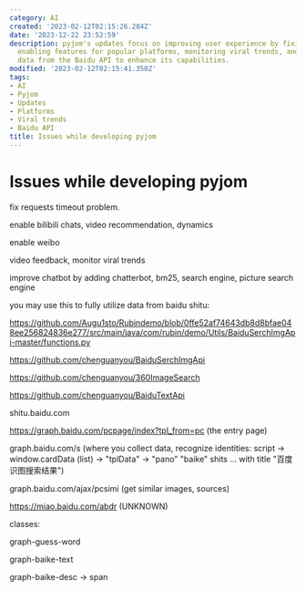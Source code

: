 ```yaml
---
category: AI
created: '2023-02-12T02:15:26.284Z'
date: '2023-12-22 23:52:59'
description: pyjom's updates focus on improving user experience by fixing timeouts,
  enabling features for popular platforms, monitoring viral trends, and leveraging
  data from the Baidu API to enhance its capabilities.
modified: '2023-02-12T02:15:41.350Z'
tags:
- AI
- Pyjom
- Updates
- Platforms
- Viral trends
- Baidu API
title: Issues while developing pyjom
---
```


# Issues while developing pyjom

fix requests timeout problem.

enable bilibili chats, video recommendation, dynamics

enable weibo

video feedback, monitor viral trends

improve chatbot by adding chatterbot, bm25, search engine, picture search engine

you may use this to fully utilize data from baidu shitu:

https://github.com/Augu1sto/Rubindemo/blob/0ffe52af74643db8d8bfae048ee256824836e277/src/main/java/com/rubin/demo/Utils/BaiduSerchImgApi-master/functions.py

https://github.com/chenguanyou/BaiduSerchImgApi

https://github.com/chenguanyou/360ImageSearch

https://github.com/chenguanyou/BaiduTextApi

shitu.baidu.com

https://graph.baidu.com/pcpage/index?tpl_from=pc (the entry page)

graph.baidu.com/s (where you collect data, recognize identities: script -> window.cardData (list) -> "tplData" -> "pano" "baike" shits ... with title "百度识图搜索结果") 

graph.baidu.com/ajax/pcsimi (get similar images, sources)

https://miao.baidu.com/abdr (UNKNOWN)

classes:

graph-guess-word

graph-baike-text

graph-baike-desc -> span

